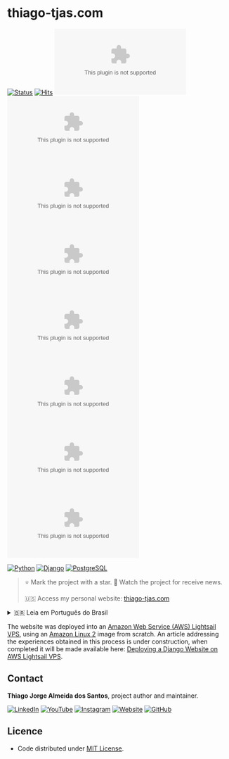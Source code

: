 # thiago-tjas.com

[![Status](https://img.shields.io/badge/status-active-brightgreen.svg?label=Status)](./README.md)
[![Hits](https://hits.seeyoufarm.com/api/count/incr/badge.svg?url=https%3A%2F%2Fgithub.com%2Ftjas%2Fthiago-tjas.com&count_bg=%2379C83D&title_bg=%23555555&title=Hits&edge_flat=false)](https://hits.seeyoufarm.com)
[![Licence](https://img.shields.io/github/license/tjas/thiago-tjas.com?color=orange&label=Licence)](https://github.com/tjas/thiago-tjas.com/blob/master/LICENCE)
[![Commits](https://img.shields.io/github/commit-activity/t/tjas/thiago-tjas.com?label=Commits)](https://github.com/tjas/thiago-tjas.com/graphs/commit-activity)
![Last commit](https://img.shields.io/github/last-commit/tjas/thiago-tjas.com?color=blue&label=Last%20commit)
![Repo size](https://img.shields.io/github/repo-size/tjas/thiago-tjas.com?color=888888&label=Repo%20size)
![Code size](https://img.shields.io/github/languages/code-size/tjas/thiago-tjas.com?color=888888&label=Code%20size)
[![Stars](https://img.shields.io/github/stars/tjas/thiago-tjas.com?color=blue&label=Stars)](https://github.com/tjas/thiago-tjas.com/stargazers)
[![Watchers](https://img.shields.io/github/watchers/tjas/thiago-tjas.com?color=blue&label=Watchers)](https://github.com/tjas/thiago-tjas.com/watchers)
[![Forks](https://img.shields.io/github/forks/tjas/thiago-tjas.com?color=blue&label=Forks)](https://github.com/tjas/thiago-tjas.com/forks)

[![Python](https://img.shields.io/badge/python-v3.10.6-darkgreen?label=Python)](https://www.python.org/)
[![Django](https://img.shields.io/badge/django-v4.1.4-green?label=Djando)](https://www.djangoproject.com/)
[![PostgreSQL](https://img.shields.io/badge/postgresql-v15.1-blue?label=PostgreSQL)](https://www.postgresql.org/)

> ⭐ Mark the project with a star. 👀 Watch the project for receive news.
>
> 🇺🇸 Access my personal website: [thiago-tjas.com](http://thiago-tjas.com/)

<details>
<summary> 🇧🇷 Leia em Português do Brasil</summary>

> ⭐ Marque o projeto com uma estrela. 👀 Acompanhe o projeto para receber novidades.
>
> 🇧🇷 Acesse meu website pessoal: [thiago-tjas.com](http://thiago-tjas.com/)

O website foi implantado do zero em um servidor virtual privado [Amazon Web Service (AWS) Lightsail VPS](https://aws.amazon.com/pt/lightsail/), utilizando uma imagem [Amazon Linux 2](https://aws.amazon.com/pt/amazon-linux-2/). Um artigo abordando as experiências obtidas neste processo está em construção, quando concluído será disponibilizado aqui: [Deploying a Django Website on AWS Lightsail VPS](./ARTICLE_DEPLOYNG_A_DJANGO_WEBSITE_ON_AWS_LIGHTSAIL_VPS.md).

</details>

The website was deployed into an [Amazon Web Service (AWS) Lightsail VPS](https://aws.amazon.com/lightsail/), using an [Amazon Linux 2](https://aws.amazon.com/amazon-linux-2/) image from scratch. An article addressing the experiences obtained in this process is under construction, when completed it will be made available here: [Deploying a Django Website on AWS Lightsail VPS](./ARTICLE_DEPLOYNG_A_DJANGO_WEBSITE_ON_AWS_LIGHTSAIL_VPS.md).

## Contact

**Thiago Jorge Almeida dos Santos**, project author and maintainer.

[![LinkedIn](https://img.shields.io/badge/-LinkedIn-blue?style=flat-square&logoColor=white&link=https://www.linkedin.com/in/thiago-tjas)](https://www.linkedin.com/in/thiago-tjas) [![YouTube](https://img.shields.io/badge/-YouTube-FF0000?style=flat-square&logoColor=white&link=https://www.youtube.com/@thiago_tjas)](https://www.youtube.com/@thiago_tjas) [![Instagram](https://img.shields.io/badge/-Instagram-E4405F?style=flat-square&logoColor=white&link=https://www.instagram.com/thiago.tjas/)](https://www.instagram.com/thiago.tjas/) [![Website](https://img.shields.io/badge/-Website-888888?style=flat-square&logoColor=white&link=http://thiago-tjas.com/)](http://thiago-tjas.com/) [![GitHub](https://img.shields.io/badge/-GitHub-555555?style=flat-square&logoColor=white&link=https://github.com/tjas)](https://github.com/tjas)

## Licence

* Code distributed under [MIT License](https://github.com/tjas/thiago-tjas.com/blob/master/LICENCE).
